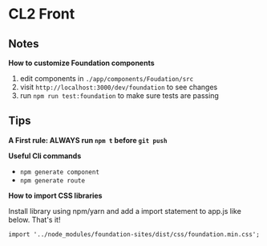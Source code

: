 # CL2 Front

## Notes

**How to customize Foundation components**

1. edit components in `./app/components/Foudation/src`
2. visit `http://localhost:3000/dev/foundation` to see changes
3. run `npm run test:foundation` to make sure tests are passing

## Tips

**A First rule: ALWAYS run `npm t` before `git push`**

**Useful Cli commands**

* `npm generate component`
* `npm generate route`

**How to import CSS libraries**

Install library using npm/yarn and add a import statement to app.js like below. That's it!

`import '../node_modules/foundation-sites/dist/css/foundation.min.css';`

